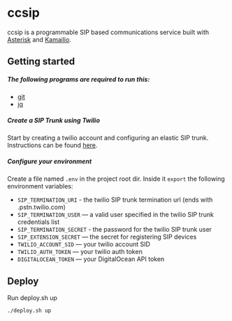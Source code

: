 # ccsip

ccsip is a programmable SIP based communications service built with [Asterisk](http://www.asterisk.org/) and [Kamailio](https://www.kamailio.org/w/).

## Getting started

##### The following programs are required to run this:
- [git](https://git-scm.com/)
- [jq](https://stedolan.github.io/jq/)

##### Create a SIP Trunk using Twilio
Start by creating a twilio account and configuring an elastic SIP trunk. Instructions can be found [here](https://www.twilio.com/docs/api/sip-trunking/getting-started).

##### Configure your environment
Create a file named `.env` in the project root dir. Inside it `export` the following environment variables: 

- `SIP_TERMINATION_URI` - the twilio SIP trunk termination url (ends with .pstn.twilio.com)
- `SIP_TERMINATION_USER` — a valid user specified in the twilio SIP trunk credentials list
- `SIP_TERMINATION_SECRET` - the password for the twilio SIP trunk user 
- `SIP_EXTENSION_SECRET` — the secret for registering SIP devices
- `TWILIO_ACCOUNT_SID` — your twilio account SID
- `TWILIO_AUTH_TOKEN` — your twilio auth token
- `DIGITALOCEAN_TOKEN` — your DigitalOcean API token

## Deploy

Run deploy.sh up

```shell
./deploy.sh up
```
